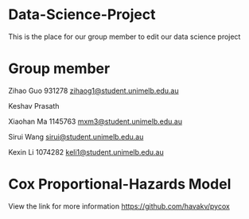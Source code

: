 # Data-Science-Project
This is the place for our group member to edit our data science project
# Group member
Zihao Guo 931278 zihaog1@student.unimelb.edu.au

Keshav Prasath

Xiaohan Ma 1145763 mxm3@student.unimelb.edu.au

Sirui Wang sirui@student.unimelb.edu.au

Kexin Li 1074282 keli1@student.unimelb.edu.au 

# Cox Proportional-Hazards Model 
View the link for more information
https://github.com/havakv/pycox
